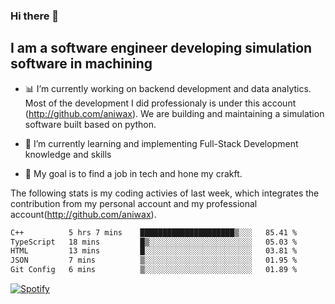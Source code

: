 ### Hi there 👋

## I am a software engineer developing simulation software in machining
- :bar_chart: I’m currently working on backend development and data analytics.
Most of the development I did professionaly is under this account (http://github.com/aniwax). We are building and maintaining a simulation software built based on python. 

- 🌱 I’m currently learning and implementing Full-Stack Development knowledge and skills
- :dart: My goal is to find a job in tech and hone my crakft.


<!--- [![shizzy's github stats](https://github-readme-stats.vercel.app/api?username=shirzartenwer)](https://github.com/anuraghazra/github-readme-stats) --->


The following stats is my coding activies of last week, which integrates the contribution from my personal account and my professional account(http://github.com/aniwax). 


 <!--START_SECTION:waka-->

```txt
C++          5 hrs 7 mins    █████████████████████▒░░░   85.41 %
TypeScript   18 mins         █▒░░░░░░░░░░░░░░░░░░░░░░░   05.03 %
HTML         13 mins         █░░░░░░░░░░░░░░░░░░░░░░░░   03.81 %
JSON         7 mins          ▒░░░░░░░░░░░░░░░░░░░░░░░░   01.95 %
Git Config   6 mins          ▒░░░░░░░░░░░░░░░░░░░░░░░░   01.89 %
```

<!--END_SECTION:waka-->
[![Spotify](https://spotify-on-github-git-master.shirzartenwer.vercel.app/api/spotify)](https://open.spotify.com/user/21j6s322bjrhxlx67pyzkc4ki)
